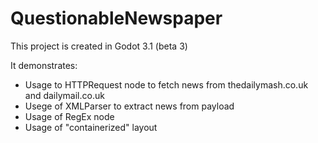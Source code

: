# QuestionableNewspaper

This project is created in Godot 3.1 (beta 3)

It demonstrates:
- Usage to HTTPRequest node to fetch news from thedailymash.co.uk and dailymail.co.uk
- Usege of XMLParser to extract news from payload
- Usage of RegEx node
- Usage of "containerized" layout
